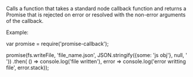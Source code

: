 Calls a function that takes a standard node callback function and returns a Promise that is rejected on error or resolved with the non-error arguments of the callback.

Example:

var promise = require('promise-callback');

promise(fs.writeFile, 'file_name.json', JSON.stringify({some: 'js obj'}, null, '  '))
  .then(
    () => console.log('file written'),
    error => console.log('error writting file', error.stack));